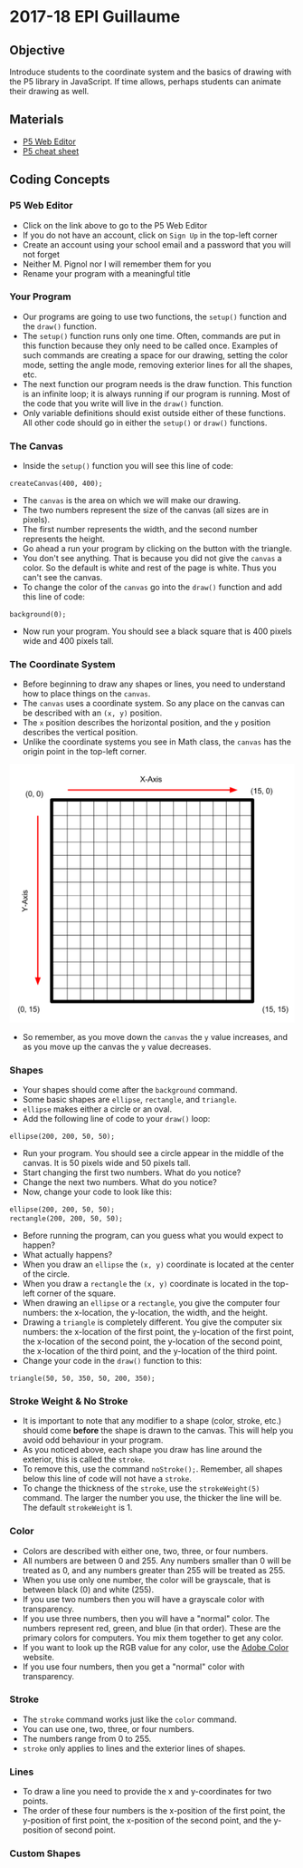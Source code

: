# 2017-18 EPI Guillaume

## Objective
Introduce students to the coordinate system and the basics of drawing with the P5 library in JavaScript. If time allows, perhaps students can animate their drawing as well.

## Materials
* [P5 Web Editor](https://alpha.editor.p5js.org/)
* [P5 cheat sheet](https://drive.google.com/file/d/1cb0w6CZhmbgz-JUvNpom4HIDbkTqXNGl/view?usp=copy)

## Coding Concepts

### P5 Web Editor
* Click on the link above to go to the P5 Web Editor
* If you do not have an account, click on `Sign Up` in the top-left corner
* Create an account using your school email and a password that you will not forget
* Neither M. Pignol nor I will remember them for you
* Rename your program with a meaningful title

### Your Program
* Our programs are going to use two functions, the `setup()` function and the `draw()` function.
* The `setup()` function runs only one time. Often, commands are put in this function because they only need to be called once. Examples of such commands are creating a space for our drawing, setting the color mode, setting the angle mode, removing exterior lines for all the shapes, etc.
* The next function our program needs is the draw function. This function is an infinite loop; it is always running if our program is running. Most of the code that you write will live in the `draw()` function.
* Only variable definitions should exist outside either of these functions. All other code should go in either the `setup()` or `draw()` functions.

### The Canvas
* Inside the `setup()` function you will see this line of code:

~~~
createCanvas(400, 400);
~~~

* The `canvas` is the area on which we will make our drawing.
* The two numbers represent the size of the canvas (all sizes are in pixels).
* The first number represents the width, and the second number represents the height.
* Go ahead a run your program by clicking on the button with the triangle.
* You don't see anything. That is because you did not give the `canvas` a color. So the default is white and rest of the page is white. Thus you can't see the canvas.
* To change the color of the `canvas` go into the `draw()` function and add this line of code:

~~~
background(0);
~~~

* Now run your program. You should see a black square that is 400 pixels wide and 400 pixels tall.

### The Coordinate System
* Before beginning to draw any shapes or lines, you need to understand how to place things on the `canvas`.
* The `canvas` uses a coordinate system. So any place on the canvas can be described with an `(x, y)` position.
* The `x` position describes the horizontal position, and the `y` position describes the vertical position.
* Unlike the coordinate systems you see in Math class, the `canvas` has the origin point in the top-left corner.

![P5 Canvas](canvas.svg)

* So remember, as you move down the `canvas` the `y` value increases, and as you move up the canvas the `y` value decreases.

### Shapes
* Your shapes should come after the `background` command.
* Some basic shapes are `ellipse`, `rectangle`, and `triangle`.
* `ellipse` makes either a circle or an oval.
* Add the following line of code to your `draw()` loop:

~~~
ellipse(200, 200, 50, 50);
~~~

* Run your program. You should see a circle appear in the middle of the canvas. It is 50 pixels wide and 50 pixels tall.
* Start changing the first two numbers. What do you notice?
* Change the next two numbers. What do you notice?
* Now, change your code to look like this:

~~~
ellipse(200, 200, 50, 50);
rectangle(200, 200, 50, 50);
~~~

* Before running the program, can you guess what you would expect to happen?
* What actually happens?
* When you draw an `ellipse` the `(x, y)` coordinate is located at the center of the circle.
* When you draw a `rectangle` the `(x, y)` coordinate is located in the top-left corner of the square.
* When drawing an `ellipse` or a `rectangle`, you give the computer four numbers: the x-location, the y-location, the width, and the height.
* Drawing a `triangle` is completely different. You give the computer six numbers: the x-location of the first point, the y-location of the first point, the x-location of the second point, the y-location of the second point, the x-location of the third point, and the y-location of the third point.
* Change your code in the `draw()` function to this:

~~~
triangle(50, 50, 350, 50, 200, 350);
~~~

### Stroke Weight & No Stroke
* It is important to note that any modifier to a shape (color, stroke, etc.) should come __before__ the shape is drawn to the canvas. This will help you avoid odd behaviour in your program.
* As you noticed above, each shape you draw has line around the exterior, this is called the `stroke`.
* To remove this, use the command `noStroke();`. Remember, all shapes below this line of code will not have a `stroke`.
* To change the thickness of the `stroke`, use the `strokeWeight(5)` command. The larger the number you use, the thicker the line will be. The default `strokeWeight` is 1.

### Color
* Colors are described with either one, two, three, or four numbers.
* All numbers are between 0 and 255. Any numbers smaller than 0 will be treated as 0, and any numbers greater than 255 will be treated as 255.
* When you use only one number, the color will be grayscale, that is between black (0) and white (255).
* If you use two numbers then you will have a grayscale color with transparency.
* If you use three numbers, then you will have a "normal" color. The numbers represent red, green, and blue (in that order). These are the primary colors for computers. You mix them together to get any color.
* If you want to look up the RGB value for any color, use the [Adobe Color](http://color.adobe.com) website.
* If you use four numbers, then you get a "normal" color with transparency.

### Stroke
* The `stroke` command works just like the `color` command.
* You can use one, two, three, or four numbers.
* The numbers range from 0 to 255.
* `stroke` only applies to lines and the exterior lines of shapes.

### Lines
* To draw a line you need to provide the x and y-coordinates for two points.
* The order of these four numbers is the x-position of the first point, the y-position of first point, the x-position of the second point, and the y-position of second point.

### Custom Shapes
